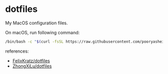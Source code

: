 # dotfiles

My MacOS configuration files.

On macOS, run following command:

```bash
/bin/bash -c "$(curl -fsSL https://raw.githubusercontent.com/pooryasheikh/dotfiles/master/init.sh)"
```

references:

- [FelixKratz/dotfiles](https://github.com/FelixKratz/dotfiles)
- [ZhongXiLu/dotfiles](https://github.com/ZhongXiLu/dotfiles)
